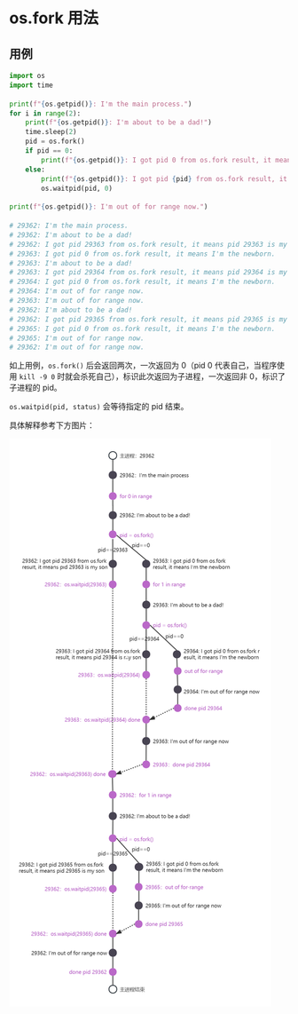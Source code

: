 # os.fork 用法

## 用例

```py
import os
import time

print(f"{os.getpid()}: I'm the main process.")
for i in range(2):
    print(f"{os.getpid()}: I'm about to be a dad!")
    time.sleep(2)
    pid = os.fork()
    if pid == 0:
        print(f"{os.getpid()}: I got pid 0 from os.fork result, it means I'm the newborn.")
    else:
        print(f"{os.getpid()}: I got pid {pid} from os.fork result, it means pid {pid} is my son.")
        os.waitpid(pid, 0)

print(f"{os.getpid()}: I'm out of for range now.")

# 29362: I'm the main process.
# 29362: I'm about to be a dad!
# 29362: I got pid 29363 from os.fork result, it means pid 29363 is my son.
# 29363: I got pid 0 from os.fork result, it means I'm the newborn.
# 29363: I'm about to be a dad!
# 29363: I got pid 29364 from os.fork result, it means pid 29364 is my son.
# 29364: I got pid 0 from os.fork result, it means I'm the newborn.
# 29364: I'm out of for range now.
# 29363: I'm out of for range now.
# 29362: I'm about to be a dad!
# 29362: I got pid 29365 from os.fork result, it means pid 29365 is my son.
# 29365: I got pid 0 from os.fork result, it means I'm the newborn.
# 29365: I'm out of for range now.
# 29362: I'm out of for range now.
```


如上用例，`os.fork()` 后会返回两次，一次返回为 0（pid 0 代表自己，当程序使用 `kill -9 0` 时就会杀死自己），标识此次返回为子进程，一次返回非 0，标识了子进程的 pid。

`os.waitpid(pid, status)` 会等待指定的 pid 结束。

具体解释参考下方图片：

![os_fork](assets/os.fork.jpg)
